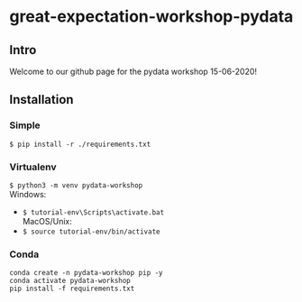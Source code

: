 # great-expectation-workshop-pydata

## Intro
Welcome to our github page for the pydata workshop 15-06-2020!

## Installation

### Simple
`$ pip install -r ./requirements.txt`  

### Virtualenv
`$ python3 -m venv pydata-workshop`  
Windows:  
  - `$ tutorial-env\Scripts\activate.bat`  
MacOS/Unix:  
  - `$ source tutorial-env/bin/activate`  

### Conda
`conda create -n pydata-workshop pip -y`  
`conda activate pydata-workshop`  
`pip install -f requirements.txt`  
